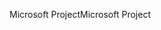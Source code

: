 <span data-ttu-id="fe694-101">Microsoft Project</span><span class="sxs-lookup"><span data-stu-id="fe694-101">Microsoft Project</span></span>
